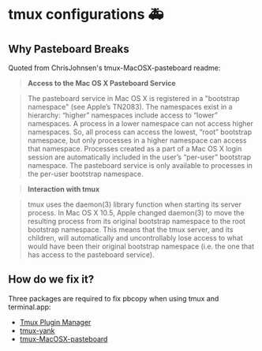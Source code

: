 # tmux configurations 🚑

## Why Pasteboard Breaks

Quoted from ChrisJohnsen's tmux-MacOSX-pasteboard readme: 

>**Access to the Mac OS X Pasteboard Service**

>The pasteboard service in Mac OS X is registered in a "bootstrap namespace" (see Apple’s TN2083). The namespaces exist in a hierarchy: “higher” namespaces include access to “lower” namespaces. A process in a lower namespace can not access higher namespaces. So, all process can access the lowest, “root” bootstrap namespace, but only processes in a higher namespace can access that namespace. Processes created as a part of a Mac OS X login session are automatically included in the user’s “per-user” bootstrap namespace. The pasteboard service is only available to processes in the per-user bootstrap namespace.

>**Interaction with tmux**

>tmux uses the daemon(3) library function when starting its server process. In Mac OS X 10.5, Apple changed daemon(3) to move the resulting process from its original bootstrap namespace to the root bootstrap namespace. This means that the tmux server, and its children, will automatically and uncontrollably lose access to what would have been their original bootstrap namespace (i.e. the one that has access to the pasteboard service).


## How do we fix it?

Three packages are required to fix pbcopy when using tmux and terminal.app:
* [Tmux Plugin Manager](https://github.com/tmux-plugins/tpm)
* [tmux-yank](https://github.com/tmux-plugins/tmux-yank)
* [tmux-MacOSX-pasteboard](https://github.com/ChrisJohnsen/tmux-MacOSX-pasteboard)



